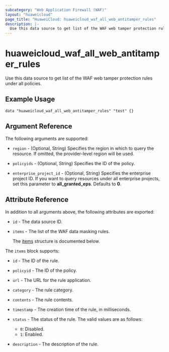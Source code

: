 ```yaml
---
subcategory: "Web Application Firewall (WAF)"
layout: "huaweicloud"
page_title: "HuaweiCloud: huaweicloud_waf_all_web_antitamper_rules"
description: |-
  Use this data source to get list of the WAF web tamper protection rules under all policies.
---
```


# huaweicloud_waf_all_web_antitamper_rules

Use this data source to get list of the WAF web tamper protection rules under all policies.

## Example Usage

```hcl
data "huaweicloud_waf_all_web_antitamper_rules" "test" {}
```

## Argument Reference

The following arguments are supported:

* `region` - (Optional, String) Specifies the region in which to query the resource.
  If omitted, the provider-level region will be used.

* `policyids` - (Optional, String) Specifies the ID of the policy.

* `enterprise_project_id` - (Optional, String) Specifies the enterprise project ID.
  If you want to query resources under all enterprise projects, set this parameter to **all_granted_eps**.
  Defaults to **0**.

## Attribute Reference

In addition to all arguments above, the following attributes are exported:

* `id` - The data source ID.

* `items` - The list of the WAF data masking rules.

  The [items](#items_struct) structure is documented below.

<a name="items_struct"></a>
The `items` block supports:

* `id` - The ID of the rule.

* `policyid` - The ID of the policy.

* `url` - The URL for the rule application.

* `category` - The rule category.

* `contents` - The rule contents.

* `timestamp` - The creation time of the rule, in milliseconds.

* `status` - The status of the rule.
  The valid values are as follows:
  + `0`: Disabled.
  + `1`: Enabled.

* `description` - The description of the rule.
